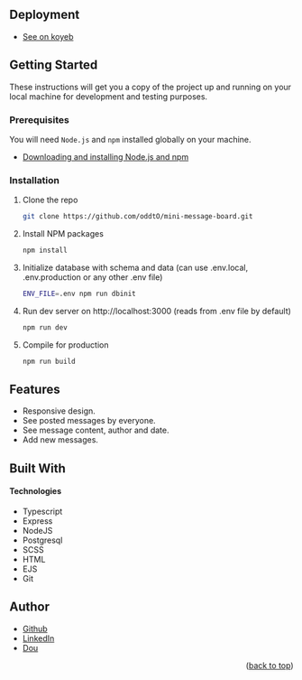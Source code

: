 



## Deployment

* [See on koyeb](https://advisory-kristan-theodinproject-oddto-610b337d.koyeb.app/)


<!-- GETTING STARTED -->
## Getting Started

These instructions will get you a copy of the project up and running on your local machine for development and testing purposes.

### Prerequisites

You will need `Node.js` and `npm` installed globally on your machine.
* [Downloading and installing Node.js and npm](https://docs.npmjs.com/downloading-and-installing-node-js-and-npm)

### Installation

1. Clone the repo
   ```sh
   git clone https://github.com/oddtO/mini-message-board.git
   ```
2. Install NPM packages
   ```sh
   npm install
   ```
3. Initialize database with schema and data (can use .env.local, .env.production or any other .env file)
   ```sh
   ENV_FILE=.env npm run dbinit
   ```
4. Run dev server on http://localhost:3000 (reads from .env file by default)
   ```sh
   npm run dev
   ```
5. Compile for production
   ```sh
   npm run build
   ```
















## Features

* Responsive design.
* See posted messages by everyone.
* See message content, author and date.
* Add new messages.





## Built With

#### Technologies

* Typescript
* Express
* NodeJS
* Postgresql
* SCSS
* HTML
* EJS
* Git






<!-- AUTHORS -->
## Author

* [Github](https://github.com/oddtO)
* [LinkedIn](https://www.linkedin.com/in/dmytro-yefimov-316690207/)
* [Dou](https://dou.ua/users/oddto/)
<p align="right">(<a href="#top">back to top</a>)</p>

